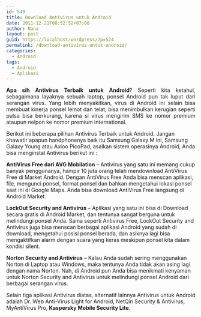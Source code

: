 ```yaml
---
id: 549
title: Download Antivirus untuk Android
date: 2011-12-21T08:52:52+07:00
author: Nana
layout: post
guid: https://localhost/wordpress/?p=524
permalink: /download-antivirus-untuk-android/
categories:
  - Android
tags:
  - Android
  - Aplikasi
---
```

<p style="text-align: justify;">
  <strong>Apa sih Antivirus Terbaik untuk Android</strong>? Seperti kita ketahui, sebagaimana layaknya sebuah laptop, ponsel Android pun tak luput dari serangan virus. Yang lebih menyakitkan, virus di Android ini selain bisa membuat kinerja ponsel lemot dan telat, bisa menimbulkan kerugian seperti pulsa bisa berkurang, karena si virus mengirim SMS ke nomor premium ataupun nelpon ke nomor premium international.
</p>

Berikut ini beberapa pilihan Antivirus Terbaik untuk Android. Jangan khawatir apapun handphonenya baik itu Samsung Galaxy M ini, Samsung Galaxy Young atau Axioo PicoPad, asalkan sistem operasinya Android, Anda bisa menginstal Antivirus berikut ini :

**AntiVirus Free dari AVG Mobilation** – Antivirus yang satu ini memang cukup banyak penggunanya, hampir 10 juta orang telah mendownload AntiVirus Free di Market Android. Dengan AntiVirus Free Anda bisa menscan aplikasi, file, mengunci ponsel, format ponsel dan bahkan mengetahui lokasi ponsel saat ini di Google Maps. Anda bisa download AntiVirus Free langsung di Android Market.

**LockOut Security and Antivirus** – Aplikasi yang satu ini bisa di Download secara gratis di Android Market, dan tentunya sangat berguna untuk melindungi ponsel Anda. Sama seperti Antivirus Free, LockOut Security and Antivirus juga bisa menscan berbagai aplikasi Android yang sudah di download, mengetahui posisi ponsel berada, dan asiknya lagi bisa mengaktifkan alarm dengan suara yang keras meskipun ponsel kita dalam kondisi silent.

**Norton Security and Antivirus** – Kalau Anda sudah sering menggunakan Norton di Laptop atau Windows, maka tentunya Anda tidak akan asing lagi dengan nama Norton. Nah, di Android pun Anda bisa menikmati kenyaman untuk Norton Security and Antivirus untuk melindungi ponsel Android dari berbagai serangan virus.

Selain tiga aplikasi Antivirus diatas, alternatif lainnya Antivirus untuk Android adalah Dr. Web Anti-Virus Light for Android, NetQin Security & Antivirus, MyAntiVirus Pro, **Kaspersky Mobile Security Lite**.